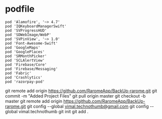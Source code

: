 # podfile


    pod 'Alamofire', '~> 4.7'
    pod 'IQKeyboardManagerSwift'
    pod 'SVProgressHUD'
    pod 'SDWebImage/WebP'
    pod 'SVPinView', '~> 1.0'
    pod 'Font-Awesome-Swift'
    pod 'GoogleMaps'
    pod 'GooglePlaces'
    pod 'SRMonthPicker'
    pod 'SCLAlertView'
    pod 'Firebase/Core'
    pod 'Firebase/Messaging'
    pod 'Fabric'
    pod 'Crashlytics'
    pod 'razorpay-pod'
    
    
    
    
    
git remote add origin https://github.com/RaromeApp/BackUp-rarome.git
git commit -m "Added Project Files"
git pull origin master
 git checkout -b master
git remote add origin https://github.com/RaromeApp/BackUp-rarome.git
git config --global vimal.technothumb@gmail.com
git config --global vimal.technothumb
git init
git add .
